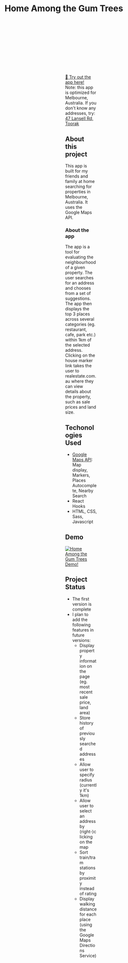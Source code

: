 <h1 align="left">
Home Among the Gum Trees
</h1>
<div style="margin: 200px;">
  
[🔗 Try out the app here!](https://home-among-the-gum-trees.vercel.app/)  
Note: this app is optimized for Melbourne, Australia. If you don't know any addresses, try: [47 Lansell Rd, Toorak](https://www.abc.net.au/news/2021-10-14/toorak-mansion-house-sale-auction-record-melbourne/100538138)
  
## About this project
This app is built for my friends and family at home searching for properties in Melbourne, Australia. It uses the Google Maps API.

### About the app
The app is a tool for evaluating the neighbourhood of a given property. The user searches for an address and chooses from a set of suggestions. The app then displays the top 3 places across several categories (eg. restaurant, cafe, park etc.) within 1km of the selected address. Clicking on the house marker link takes the user to realestate.com.au where they can view details about the property, such as sale prices and land size.
  
## Techonologies Used
- [Google Maps API](https://developers.google.com/maps/documentation/javascript): Map display, Markers, Places Autocomplete, Nearby Search
- React Hooks
- HTML, CSS, Sass, Javascript
  
## Demo
<a href="https://youtu.be/ayhjH3wpiy8" target="_blank">
  <img src="https://img.youtube.com/vi/ayhjH3wpiy8/0.jpg" alt="Home Among the Gum Trees Demo!" />
</a> 
  
## Project Status
- The first version is complete
- I plan to add the following features in future versions:
    - Display property information on the page (eg. most recent sale price, land area)
    - Store history of previously searched addresses
    - Allow user to specify radius (currently it's 1km)
    - Allow user to select an address by (right-)clicking on the map
    - Sort train/tram stations by proximity instead of rating
    - Display walking distance for each place (using the Google Maps Directions Service)
 
